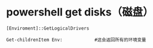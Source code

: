 
# powershell get disks（磁盘）
``` 
[Enviroment]::GetLogicalDrivers
```

	 
```pwsh
Get-childrenItem Env:            #这会返回所有的环境变量
```

